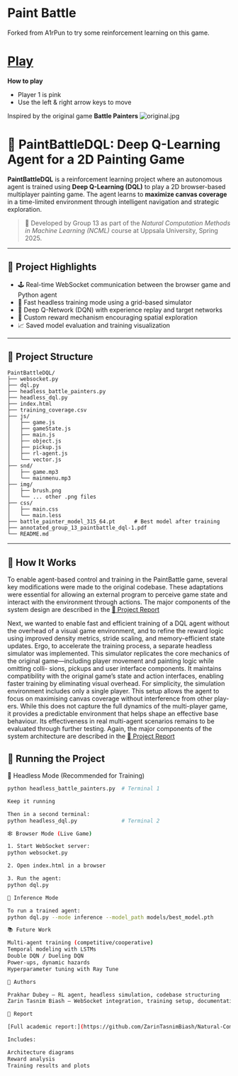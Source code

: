 Paint Battle
=======

Forked from A1rPun to try some reinforcement learning on this game.

# [Play](https://A1rPun.github.io/PaintBattle)

**How to play**
- Player 1 is pink
- Use the left & right arrow keys to move

Inspired by the original game **Battle Painters**
![original.jpg](/img/original.jpg)

# 🎨 PaintBattleDQL: Deep Q-Learning Agent for a 2D Painting Game

**PaintBattleDQL** is a reinforcement learning project where an autonomous agent is trained using **Deep Q-Learning (DQL)** to play a 2D browser-based multiplayer painting game. The agent learns to **maximize canvas coverage** in a time-limited environment through intelligent navigation and strategic exploration.

> 🧠 Developed by Group 13 as part of the *Natural Computation Methods in Machine Learning (NCML)* course at Uppsala University, Spring 2025.

---

## 🚀 Project Highlights

- 🕹️ Real-time WebSocket communication between the browser game and Python agent
- 🧪 Fast headless training mode using a grid-based simulator
- 🧠 Deep Q-Network (DQN) with experience replay and target networks
- 🎯 Custom reward mechanism encouraging spatial exploration
- 📈 Saved model evaluation and training visualization

---

## 🧱 Project Structure
```plaintext
PaintBattleDQL/
├── websocket.py
├── dql.py
├── headless_battle_painters.py
├── headless_dql.py
├── index.html
├── training_coverage.csv
├── js/
│   ├── game.js
│   ├── gameState.js
│   ├── main.js
│   ├── object.js
│   ├── pickup.js
│   ├── rl-agent.js
│   └── vector.js
├── snd/
│   ├── game.mp3
│   └── mainmenu.mp3
├── img/
│   ├── brush.png
│   └── ... other .png files
├── css/
│   ├── main.css
│   └── main.less
├── battle_painter_model_315_64.pt      # Best model after training
├── annotated_group_13_paintbattle_dql-1.pdf
└── README.md
```

---

## 🧠 How It Works

To enable agent-based control and training in the PaintBattle game, several key modifications were made to the original codebase. These adaptations were essential for allowing an external program to perceive game state and interact with the environment through actions. The major components of the system design are described in the [📄 Project Report](https://github.com/ZarinTasnimBiash/Natural-Computational-Methods-of-Machine-Learning/blob/main/project/Project_Report.pdf)

Next, we wanted to enable fast and efficient training of a DQL agent without the overhead of a visual game environment, and to refine the reward logic using improved density metrics, stride scaling, and memory-efficient state updates. Ergo, to accelerate the training process, a separate headless simulator was implemented. This simulator replicates the core mechanics of the original game—including player movement and painting logic while omitting colli- sions, pickups and user interface components. It maintains compatibility with the original game’s state and action interfaces, enabling faster training by eliminating visual overhead. For simplicity, the simulation environment includes only a single player. This setup allows the agent to focus on maximising canvas coverage without interference from other play- ers. While this does not capture the full dynamics of the multi-player game, it provides a predictable environment that helps shape an effective base behaviour. Its effectiveness in real multi-agent scenarios remains to be evaluated through further testing. Again, the major components of the system architecture are described in the [📄 Project Report](https://github.com/ZarinTasnimBiash/Natural-Computational-Methods-of-Machine-Learning/blob/main/project/Project_Report.pdf)


## 🧪 Running the Project

🔁 Headless Mode (Recommended for Training)

```bash
python headless_battle_painters.py  # Terminal 1

Keep it running

Then in a second terminal:
python headless_dql.py              # Terminal 2

🕸️ Browser Mode (Live Game)

1. Start WebSocket server:
python websocket.py

2. Open index.html in a browser

3. Run the agent:
python dql.py

🧪 Inference Mode

To run a trained agent:
python dql.py --mode inference --model_path models/best_model.pth

📚 Future Work

Multi-agent training (competitive/cooperative)
Temporal modeling with LSTMs
Double DQN / Dueling DQN
Power-ups, dynamic hazards
Hyperparameter tuning with Ray Tune

👥 Authors

Prakhar Dubey – RL agent, headless simulation, codebase structuring
Zarin Tasnim Biash – WebSocket integration, training setup, documentation

📄 Report

[Full academic report:](https://github.com/ZarinTasnimBiash/Natural-Computational-Methods-of-Machine-Learning/blob/main/project/Project_Report.pdf)

Includes:

Architecture diagrams
Reward analysis
Training results and plots




